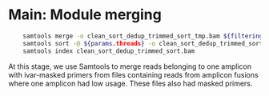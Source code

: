 # Main: Module merging

```Bash
    samtools merge -o clean_sort_dedup_trimmed_sort_tmp.bam ${filtering_bam} ${ivar_bam}
    samtools sort -@ ${params.threads} -o clean_sort_dedup_trimmed_sort.bam clean_sort_dedup_trimmed_sort_tmp.bam
    samtools index clean_sort_dedup_trimmed_sort.bam
```
At this stage, we use Samtools to merge reads belonging to one amplicon with ivar-masked primers from files containing reads from amplicon fusions where one amplicon had low usage. These files also had masked primers.

